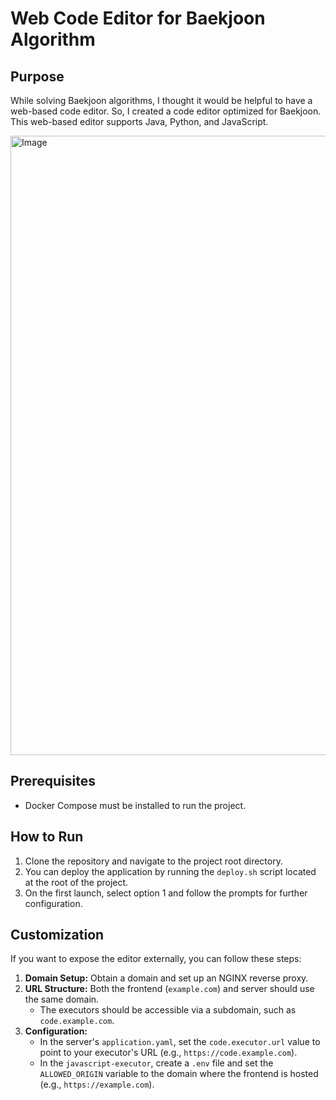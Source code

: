 # Web Code Editor for Baekjoon Algorithm

## Purpose

While solving Baekjoon algorithms, I thought it would be helpful to have a web-based code editor. So, I created a code editor optimized for Baekjoon. This web-based editor supports Java, Python, and JavaScript.

<img width="991" alt="Image" src="https://github.com/user-attachments/assets/47291ddb-01ec-466d-ac15-1615fc689546" />

## Prerequisites

- Docker Compose must be installed to run the project.

## How to Run

1. Clone the repository and navigate to the project root directory.
2. You can deploy the application by running the `deploy.sh` script located at the root of the project.
3. On the first launch, select option 1 and follow the prompts for further configuration.

## Customization

If you want to expose the editor externally, you can follow these steps:

1. **Domain Setup:** Obtain a domain and set up an NGINX reverse proxy.
2. **URL Structure:** Both the frontend (`example.com`) and server should use the same domain.
   - The executors should be accessible via a subdomain, such as `code.example.com`.
3. **Configuration:** 
   - In the server's `application.yaml`, set the `code.executor.url` value to point to your executor's URL (e.g., `https://code.example.com`).
   - In the `javascript-executor`, create a `.env` file and set the `ALLOWED_ORIGIN` variable to the domain where the frontend is hosted (e.g., `https://example.com`).

